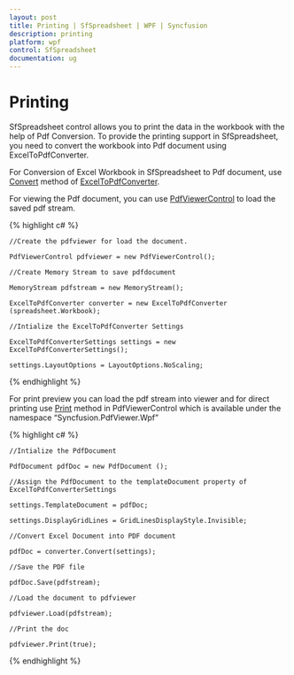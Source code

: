 ```yaml
---
layout: post
title: Printing | SfSpreadsheet | WPF | Syncfusion
description: printing
platform: wpf
control: SfSpreadsheet
documentation: ug
---
```


# Printing

SfSpreadsheet control allows you to print the data in the workbook with the help of Pdf Conversion. To provide the printing support in SfSpreadsheet, you need to convert the workbook into Pdf document using ExcelToPdfConverter.

For Conversion of Excel Workbook in SfSpreadsheet to Pdf document, use [Convert](http://help.syncfusion.com/cr/cref_files/wpf/xlsio/topic27.html) method of [ExcelToPdfConverter](http://help.syncfusion.com/cr/cref_files/wpf/xlsio/topic14.html).

For viewing the Pdf document, you can use [PdfViewerControl](http://help.syncfusion.com/wpf/pdfviewer/getting-started) to load the saved pdf stream.

{% highlight c# %}

    //Create the pdfviewer for load the document.

    PdfViewerControl pdfviewer = new PdfViewerControl();

    //Create Memory Stream to save pdfdocument

    MemoryStream pdfstream = new MemoryStream();

    ExcelToPdfConverter converter = new ExcelToPdfConverter (spreadsheet.Workbook);  

    //Intialize the ExcelToPdfConverter Settings

    ExcelToPdfConverterSettings settings = new ExcelToPdfConverterSettings(); 
	
	settings.LayoutOptions = LayoutOptions.NoScaling;

{% endhighlight %}

For print preview you can load the pdf stream into viewer and for direct printing use [Print](http://help.syncfusion.com/cr/cref_files/wpf/pdf%20viewer/Syncfusion.PdfViewer.WPF~Syncfusion.Windows.PdfViewer.PdfDocumentView~Print.html) method in PdfViewerControl  which is available under the namespace “Syncfusion.PdfViewer.Wpf”

{% highlight c# %}

    //Intialize the PdfDocument

    PdfDocument pdfDoc = new PdfDocument ();

    //Assign the PdfDocument to the templateDocument property of ExcelToPdfConverterSettings  
	
	settings.TemplateDocument = pdfDoc;

    settings.DisplayGridLines = GridLinesDisplayStyle.Invisible;

    //Convert Excel Document into PDF document

    pdfDoc = converter.Convert(settings);

    //Save the PDF file     

    pdfDoc.Save(pdfstream);

    //Load the document to pdfviewer

    pdfviewer.Load(pdfstream);

    //Print the doc

    pdfviewer.Print(true);

{% endhighlight %}

